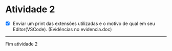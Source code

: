 # Atividade 2

- [x] Enviar um print das extensões utilizadas e o motivo de qual em seu Editor(VSCode).
(Evidências no evidencia.doc)

---
Fim atividade 2
